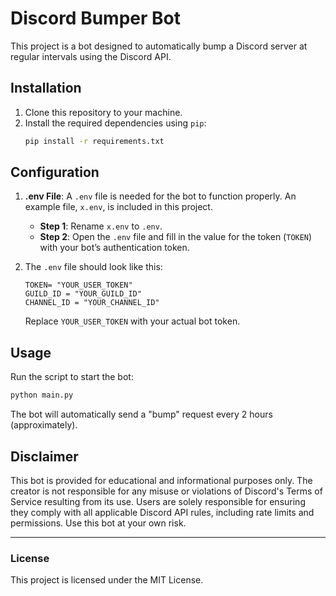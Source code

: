 # Discord Bumper Bot

This project is a bot designed to automatically bump a Discord server at regular intervals using the Discord API.

## Installation

1. Clone this repository to your machine.
2. Install the required dependencies using `pip`:
   ```bash
   pip install -r requirements.txt
   ```

## Configuration

1. **.env File**: A `.env` file is needed for the bot to function properly. An example file, `x.env`, is included in this project.
   
   - **Step 1**: Rename `x.env` to `.env`.
   - **Step 2**: Open the `.env` file and fill in the value for the token (`TOKEN`) with your bot’s authentication token.

2. The `.env` file should look like this:
   ```plaintext
   TOKEN= "YOUR_USER_TOKEN"
   GUILD_ID = "YOUR_GUILD_ID"
   CHANNEL_ID = "YOUR_CHANNEL_ID"
   ```

   Replace `YOUR_USER_TOKEN` with your actual bot token.

## Usage

Run the script to start the bot:
```bash
python main.py
```

The bot will automatically send a "bump" request every 2 hours (approximately).

## Disclaimer

This bot is provided for educational and informational purposes only. The creator is not responsible for any misuse or violations of Discord's Terms of Service resulting from its use. Users are solely responsible for ensuring they comply with all applicable Discord API rules, including rate limits and permissions. Use this bot at your own risk.

---

### License

This project is licensed under the MIT License.
